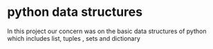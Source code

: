# python data structures 
In this project our concern was on the basic data structures of python
which includes list, tuples , sets and dictionary

